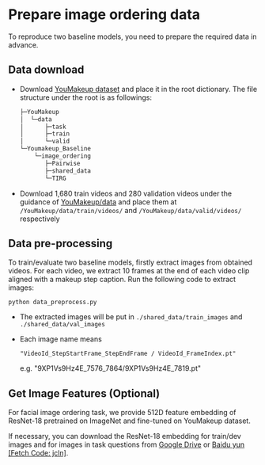# Prepare image ordering data

To reproduce two baseline models,  you need to prepare the required data in advance.



## Data download

- Download [YouMakeup dataset](https://github.com/AIM3-RUC/YouMakeup.git) and place it in the root dictionary. The file structure under the root is as followings:

  ```csharp
  ├─YouMakeup
  │  └─data
  │      ├─task
  │      ├─train
  │      └─valid
  └─Youmakeup_Baseline
      └─image_ordering
         ├─Pairwise
         ├─shared_data
         └─TIRG
  ```
  
  
  
- Download  1,680 train videos and 280 validation videos under the guidance of   [YouMakeup/data](https://github.com/AIM3-RUC/YouMakeup/tree/master/data) and place them at   ```/YouMakeup/data/train/videos/``` and  ```/YouMakeup/data/valid/videos/```  respectively

  

## Data pre-processing 

To train/evaluate two baseline models, firstly extract images from obtained videos. For each video, we extract 10 frames at the end of each video clip aligned with a  makeup step caption. Run the following code to extract images:

```
python data_preprocess.py
```

- The extracted images will be put in ```./shared_data/train_images``` and ``` ./shared_data/val_images``` 

- Each image name means

    ```"VideoId_StepStartFrame_StepEndFrame / VideoId_FrameIndex.pt"```
  
   e.g. "9XP1Vs9Hz4E_7576_7864/9XP1Vs9Hz4E_7819.pt"

  

## Get Image Features (Optional)

For facial image ordering task, we provide 512D  feature embedding of ResNet-18 pretrained on ImageNet and fine-tuned on YouMakeup dataset. 

If necessary, you can download the ResNet-18 embedding for train/dev images and for images in task questions from [Google Drive](https://drive.google.com/file/d/1tDslbmaZkjnkjyUAhudJdX6mnS_4wiTV/view?usp=sharing) or [Baidu yun [Fetch Code: jcln]](https://pan.baidu.com/s/1RDlFj29Vga5Fyq0_hLSblg). 

